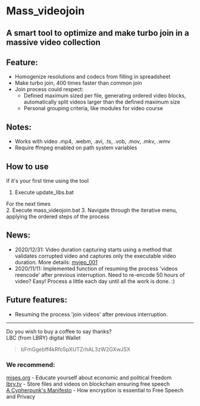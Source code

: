 # Mass_videojoin
## A smart tool to optimize and make turbo join in a massive video collection

## Feature:
- Homogenize resolutions and codecs from filling in spreadsheet
- Make turbo join, 400 times faster than common join
- Join process could respect:
	- Defined maximum sized per file, generating ordered video blocks, automatically split videos larger than the defined maximum size
	- Personal grouping criteria, like modules for video course

## Notes:
- Works with video .mp4, .webm, .avi, .ts, .vob, .mov, .mkv, .wmv
- Require ffmpeg enabled on path system variables

## How to use
If it's your first time using the tool
1. Execute update_libs.bat

For the next times\
2. Execute mass_videojoin.bat
3. Navigate through the iterative menu, applying the ordered steps of the process

## News:
- 2020/12/31: Video duration capturing starts using a method that validates corrupted video and captures only the executable video duration. More details: [mvjep_001](mvjep/mbjep_001.md)
- 2020/11/11: Implemented function of resuming the process 'videos reencode' after previous interruption. Need to re-encode 50 hours of video? Easy! Process a little each day until all the work is done. :)

## Future features:
- Resuming the process 'join videos' after previous interruption.

---
Do you wish to buy a coffee to say thanks?\
LBC (from LBRY) digital Wallet

> bFmGgebff4kRfo5pXUTZrhAL3zW2GXwJSX

### We recommend:
[mises.org](https://mises.org/) - Educate yourself about economic and political freedom\
[lbry.tv](http://lbry.tv/) - Store files and videos on blockchain ensuring free speech\
[A Cypherpunk's Manifesto](https://www.activism.net/cypherpunk/manifesto.html) - How encryption is essential to Free Speech and Privacy